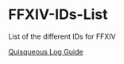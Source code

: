 # FFXIV-IDs-List
List of the different IDs for FFXIV

[Quisqueous Log Guide](https://github.com/quisquous/cactbot/blob/master/docs/LogGuide.md)
